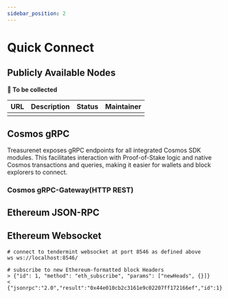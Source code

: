 ```yaml
---
sidebar_position: 2
---
```


# Quick Connect

## Publicly Available Nodes

**🥺 To be collected**

| URL | Description | Status | Maintainer |
| --- | ----------- | ------ | ---------- |
|     |             |        |            |

## Cosmos gRPC

Treasurenet exposes gRPC endpoints for all integrated Cosmos SDK modules. This facilitates interaction with Proof-of-Stake logic and native Cosmos transactions and queries, making it easier for wallets and block explorers to connect.

### Cosmos gRPC-Gateway(HTTP REST)

## Ethereum JSON-RPC

## Ethereum Websocket

```shell
# connect to tendermint websocket at port 8546 as defined above
ws ws://localhost:8546/

# subscribe to new Ethereum-formatted block Headers
> {"id": 1, "method": "eth_subscribe", "params": ["newHeads", {}]}
< {"jsonrpc":"2.0","result":"0x44e010cb2c3161e9c02207ff172166ef","id":1}

```
